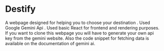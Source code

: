 # Destify 

A webpage designed for helping you to choose your destination .
Used Google Gemini Api .
Used basic React for frontend and rendering purposes.
If you want to clone this webpage you will have to generate your own api key from the gemini website.
Also the code snippet for fetching data is available on the documentation of gemini ai.
